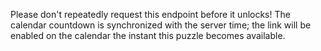 Please don\'t repeatedly request this endpoint before it unlocks! The
calendar countdown is synchronized with the server time; the link will
be enabled on the calendar the instant this puzzle becomes available.
